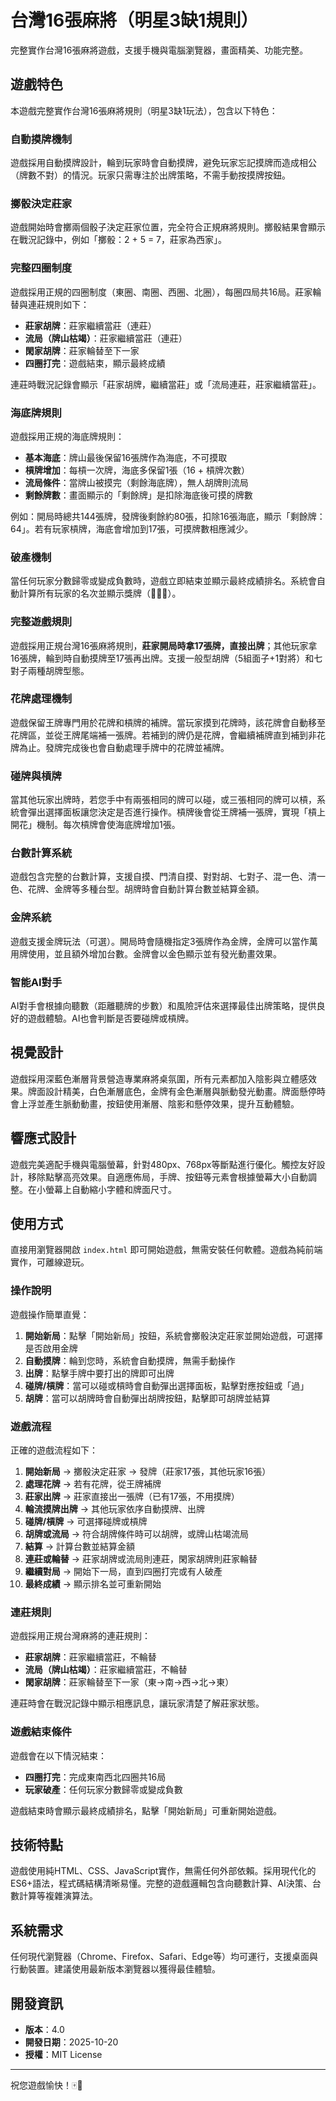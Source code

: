# 台灣16張麻將（明星3缺1規則）

完整實作台灣16張麻將遊戲，支援手機與電腦瀏覽器，畫面精美、功能完整。

## 遊戲特色

本遊戲完整實作台灣16張麻將規則（明星3缺1玩法），包含以下特色：

### 自動摸牌機制

遊戲採用自動摸牌設計，輪到玩家時會自動摸牌，避免玩家忘記摸牌而造成相公（牌數不對）的情況。玩家只需專注於出牌策略，不需手動按摸牌按鈕。

### 擲骰決定莊家

遊戲開始時會擲兩個骰子決定莊家位置，完全符合正規麻將規則。擲骰結果會顯示在戰況記錄中，例如「擲骰：2 + 5 = 7，莊家為西家」。

### 完整四圈制度

遊戲採用正規的四圈制度（東圈、南圈、西圈、北圈），每圈四局共16局。莊家輪替與連莊規則如下：

- **莊家胡牌**：莊家繼續當莊（連莊）
- **流局（牌山枯竭）**：莊家繼續當莊（連莊）
- **閑家胡牌**：莊家輪替至下一家
- **四圈打完**：遊戲結束，顯示最終成績

連莊時戰況記錄會顯示「莊家胡牌，繼續當莊」或「流局連莊，莊家繼續當莊」。

### 海底牌規則

遊戲採用正規的海底牌規則：

- **基本海底**：牌山最後保留16張牌作為海底，不可摸取
- **槓牌增加**：每槓一次牌，海底多保留1張（16 + 槓牌次數）
- **流局條件**：當牌山被摸完（剩餘海底牌），無人胡牌則流局
- **剩餘牌數**：畫面顯示的「剩餘牌」是扣除海底後可摸的牌數

例如：開局時總共144張牌，發牌後剩餘約80張，扣除16張海底，顯示「剩餘牌：64」。若有玩家槓牌，海底會增加到17張，可摸牌數相應減少。

### 破產機制

當任何玩家分數歸零或變成負數時，遊戲立即結束並顯示最終成績排名。系統會自動計算所有玩家的名次並顯示獎牌（🥇🥈🥉）。

### 完整遊戲規則

遊戲採用正規台灣16張麻將規則，**莊家開局時拿17張牌，直接出牌**；其他玩家拿16張牌，輪到時自動摸牌至17張再出牌。支援一般型胡牌（5組面子+1對將）和七對子兩種胡牌型態。

### 花牌處理機制

遊戲保留王牌專門用於花牌和槓牌的補牌。當玩家摸到花牌時，該花牌會自動移至花牌區，並從王牌尾端補一張牌。若補到的牌仍是花牌，會繼續補牌直到補到非花牌為止。發牌完成後也會自動處理手牌中的花牌並補牌。

### 碰牌與槓牌

當其他玩家出牌時，若您手中有兩張相同的牌可以碰，或三張相同的牌可以槓，系統會彈出選擇面板讓您決定是否進行操作。槓牌後會從王牌補一張牌，實現「槓上開花」機制。每次槓牌會使海底牌增加1張。

### 台數計算系統

遊戲包含完整的台數計算，支援自摸、門清自摸、對對胡、七對子、混一色、清一色、花牌、金牌等多種台型。胡牌時會自動計算台數並結算金額。

### 金牌系統

遊戲支援金牌玩法（可選）。開局時會隨機指定3張牌作為金牌，金牌可以當作萬用牌使用，並且額外增加台數。金牌會以金色顯示並有發光動畫效果。

### 智能AI對手

AI對手會根據向聽數（距離聽牌的步數）和風險評估來選擇最佳出牌策略，提供良好的遊戲體驗。AI也會判斷是否要碰牌或槓牌。

## 視覺設計

遊戲採用深藍色漸層背景營造專業麻將桌氛圍，所有元素都加入陰影與立體感效果。牌面設計精美，白色漸層底色，金牌有金色漸層與脈動發光動畫。牌面懸停時會上浮並產生脈動動畫，按鈕使用漸層、陰影和懸停效果，提升互動體驗。

## 響應式設計

遊戲完美適配手機與電腦螢幕，針對480px、768px等斷點進行優化。觸控友好設計，移除點擊高亮效果。自適應佈局，手牌、按鈕等元素會根據螢幕大小自動調整。在小螢幕上自動縮小字體和牌面尺寸。

## 使用方式

直接用瀏覽器開啟 `index.html` 即可開始遊戲，無需安裝任何軟體。遊戲為純前端實作，可離線遊玩。

### 操作說明

遊戲操作簡單直覺：

1. **開始新局**：點擊「開始新局」按鈕，系統會擲骰決定莊家並開始遊戲，可選擇是否啟用金牌
2. **自動摸牌**：輪到您時，系統會自動摸牌，無需手動操作
3. **出牌**：點擊手牌中要打出的牌即可出牌
4. **碰牌/槓牌**：當可以碰或槓時會自動彈出選擇面板，點擊對應按鈕或「過」
5. **胡牌**：當可以胡牌時會自動彈出胡牌按鈕，點擊即可胡牌並結算

### 遊戲流程

正確的遊戲流程如下：

1. **開始新局** → 擲骰決定莊家 → 發牌（莊家17張，其他玩家16張）
2. **處理花牌** → 若有花牌，從王牌補牌
3. **莊家出牌** → 莊家直接出一張牌（已有17張，不用摸牌）
4. **輪流摸牌出牌** → 其他玩家依序自動摸牌、出牌
5. **碰牌/槓牌** → 可選擇碰牌或槓牌
6. **胡牌或流局** → 符合胡牌條件時可以胡牌，或牌山枯竭流局
7. **結算** → 計算台數並結算金額
8. **連莊或輪替** → 莊家胡牌或流局則連莊，閑家胡牌則莊家輪替
9. **繼續對局** → 開始下一局，直到四圈打完或有人破產
10. **最終成績** → 顯示排名並可重新開始

### 連莊規則

遊戲採用正規台灣麻將的連莊規則：

- **莊家胡牌**：莊家繼續當莊，不輪替
- **流局（牌山枯竭）**：莊家繼續當莊，不輪替
- **閑家胡牌**：莊家輪替至下一家（東→南→西→北→東）

連莊時會在戰況記錄中顯示相應訊息，讓玩家清楚了解莊家狀態。

### 遊戲結束條件

遊戲會在以下情況結束：

- **四圈打完**：完成東南西北四圈共16局
- **玩家破產**：任何玩家分數歸零或變成負數

遊戲結束時會顯示最終成績排名，點擊「開始新局」可重新開始遊戲。

## 技術特點

遊戲使用純HTML、CSS、JavaScript實作，無需任何外部依賴。採用現代化的ES6+語法，程式碼結構清晰易懂。完整的遊戲邏輯包含向聽數計算、AI決策、台數計算等複雜演算法。

## 系統需求

任何現代瀏覽器（Chrome、Firefox、Safari、Edge等）均可運行，支援桌面與行動裝置。建議使用最新版本瀏覽器以獲得最佳體驗。

## 開發資訊

- **版本**：4.0
- **開發日期**：2025-10-20
- **授權**：MIT License

---

祝您遊戲愉快！🀄🎉

